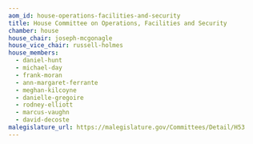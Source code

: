 ```yaml
---
aom_id: house-operations-facilities-and-security
title: House Committee on Operations, Facilities and Security
chamber: house
house_chair: joseph-mcgonagle
house_vice_chair: russell-holmes
house_members:
  - daniel-hunt
  - michael-day
  - frank-moran
  - ann-margaret-ferrante
  - meghan-kilcoyne
  - danielle-gregoire
  - rodney-elliott
  - marcus-vaughn
  - david-decoste
malegislature_url: https://malegislature.gov/Committees/Detail/H53
---
```

